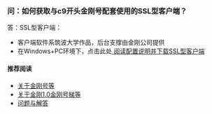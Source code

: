 ### 问：如何获取与c9开头金刚号配套使用的SSL型客户端？
答：SSL型客户端：
- 客户端软件系筑波大学作品，后台支撑由金刚公司提供
- 在Windows+PC环境下，点击此处[  阅读配置说明并下载SSL型客户端 ](https://github.com/a2zitpro/web/blob/master/win.md)

#### 推荐阅读

- [关于金刚号等](https://a2zitpro.github.io/web/列表-金刚号及相关问题)
- [关于金刚1.0金刚号梯等](https://a2zitpro.github.io/web/列表-关于金刚1.0配置金刚号型翻墙梯及相关问题)
- [问题与解答](https://a2zitpro.github.io/web/列表-问题与解答)
